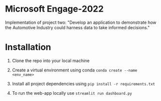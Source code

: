 # Microsoft Engage-2022
Implementation of project two: "Develop an application to demonstrate how the Automotive Industry could harness data to take informed decisions."

# Installation
1) Clone the repo into your local machine
2) Create a virtual environment using conda
```conda create --name <env_name>```

3) Install all project dependencies using 
```pip install -r requirements.txt```

4) To run the web-app locally
use 
```streamlit run dashboard.py```
